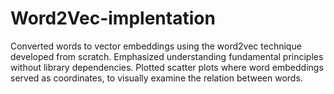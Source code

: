 # Word2Vec-implentation
Converted words to vector embeddings using the word2vec technique developed from scratch.
Emphasized understanding fundamental principles without library dependencies.
Plotted scatter plots where word embeddings served as coordinates, to visually examine the relation between words.
